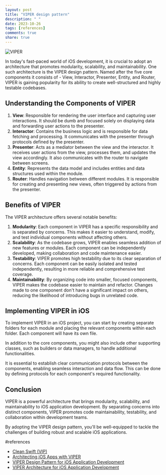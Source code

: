 ```yaml
---
layout: post
title: "VIPER design pattern"
description: " "
date: 2023-10-26
tags: [references]
comments: true
share: true
---
```

![VIPER](https://miro.medium.com/max/1024/1*U_HY92tXGCr8UiGFOyrgdA.png)

In today's fast-paced world of iOS development, it is crucial to adopt an architecture that promotes modularity, scalability, and maintainability. One such architecture is the VIPER design pattern. Named after the five core components it consists of - View, Interactor, Presenter, Entity, and Router, VIPER is gaining popularity for its ability to create well-structured and highly testable codebases.

## Understanding the Components of VIPER
1. **View**: Responsible for rendering the user interface and capturing user interactions. It should be dumb and focused solely on displaying data and forwarding user actions to the presenter.
2. **Interactor**: Contains the business logic and is responsible for data fetching and processing. It communicates with the presenter through protocols defined by the presenter.
3. **Presenter**: Acts as a mediator between the view and the interactor. It receives user actions from the view, processes them, and updates the view accordingly. It also communicates with the router to navigate between screens.
4. **Entity**: Represents the data model and includes entities and data structures used within the module.
5. **Router**: Handles navigation between different modules. It is responsible for creating and presenting new views, often triggered by actions from the presenter.

## Benefits of VIPER
The VIPER architecture offers several notable benefits:

1. **Modularity**: Each component in VIPER has a specific responsibility and is separated by concerns. This makes it easier to understand, modify, and test individual components without affecting others.
2. **Scalability**: As the codebase grows, VIPER enables seamless addition of new features or modules. Each component can be independently developed, making collaboration and code maintenance easier.
3. **Testability**: VIPER promotes high testability due to its clear separation of concerns. Each component can be easily isolated and tested independently, resulting in more reliable and comprehensive test coverage.
4. **Maintainability**: By organizing code into smaller, focused components, VIPER makes the codebase easier to maintain and refactor. Changes made to one component don't have a significant impact on others, reducing the likelihood of introducing bugs in unrelated code.

## Implementing VIPER in iOS
To implement VIPER in an iOS project, you can start by creating separate folders for each module and placing the relevant components within each folder. Each component will have its own file.

In addition to the core components, you might also include other supporting classes, such as builders or data managers, to handle additional functionalities.

It is essential to establish clear communication protocols between the components, enabling seamless interaction and data flow. This can be done by defining protocols for each component's required functionality.

## Conclusion
VIPER is a powerful architecture that brings modularity, scalability, and maintainability to iOS application development. By separating concerns into distinct components, VIPER promotes code maintainability, testability, and collaboration within development teams.

By adopting the VIPER design pattern, you'll be well-equipped to tackle the challenges of building robust and scalable iOS applications.

#references
- [Clean Swift (VIP)](https://clean-swift.com/clean-swift-ios-architecture/)
- [Architecting iOS Apps with VIPER](https://www.objc.io/issues/13-architecture/viper/)
- [VIPER Design Pattern for iOS Application Development](https://medium.com/flawless-app-stories/viper-design-pattern-for-ios-application-development-7a9703902af6)
- [VIPER Architecture for iOS Application Development](https://medium.com/ios-os-x-development/ios-architecture-patterns-ecba4c38de52)
